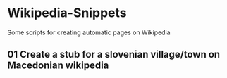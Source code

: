 # Wikipedia-Snippets

Some scripts for creating automatic pages on Wikipedia

## 01 Create a stub for a slovenian village/town on Macedonian wikipedia

